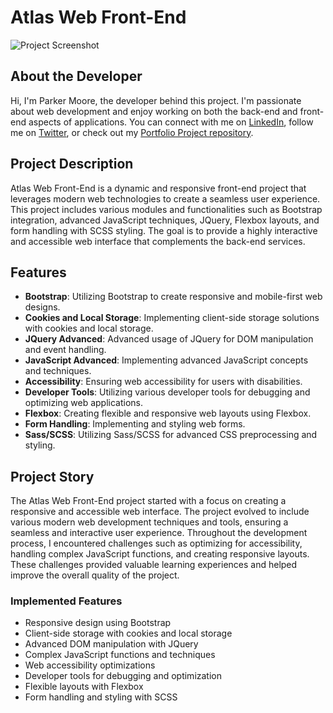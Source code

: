 # Atlas Web Front-End

![Project Screenshot](link-to-screenshot.png)

## About the Developer

Hi, I'm Parker Moore, the developer behind this project. I'm passionate about web development and enjoy working on both the back-end and front-end aspects of applications. You can connect with me on [LinkedIn](https://www.linkedin.com/in/parker-moore), follow me on [Twitter](https://twitter.com/parker_moore), or check out my [Portfolio Project repository](https://github.com/parker-moore/portfolio).

## Project Description

Atlas Web Front-End is a dynamic and responsive front-end project that leverages modern web technologies to create a seamless user experience. This project includes various modules and functionalities such as Bootstrap integration, advanced JavaScript techniques, JQuery, Flexbox layouts, and form handling with SCSS styling. The goal is to provide a highly interactive and accessible web interface that complements the back-end services.

## Features

* **Bootstrap**: Utilizing Bootstrap to create responsive and mobile-first web designs.
* **Cookies and Local Storage**: Implementing client-side storage solutions with cookies and local storage.
* **JQuery Advanced**: Advanced usage of JQuery for DOM manipulation and event handling.
* **JavaScript Advanced**: Implementing advanced JavaScript concepts and techniques.
* **Accessibility**: Ensuring web accessibility for users with disabilities.
* **Developer Tools**: Utilizing various developer tools for debugging and optimizing web applications.
* **Flexbox**: Creating flexible and responsive web layouts using Flexbox.
* **Form Handling**: Implementing and styling web forms.
* **Sass/SCSS**: Utilizing Sass/SCSS for advanced CSS preprocessing and styling.

## Project Story

The Atlas Web Front-End project started with a focus on creating a responsive and accessible web interface. The project evolved to include various modern web development techniques and tools, ensuring a seamless and interactive user experience. Throughout the development process, I encountered challenges such as optimizing for accessibility, handling complex JavaScript functions, and creating responsive layouts. These challenges provided valuable learning experiences and helped improve the overall quality of the project.

### Implemented Features

* Responsive design using Bootstrap
* Client-side storage with cookies and local storage
* Advanced DOM manipulation with JQuery
* Complex JavaScript functions and techniques
* Web accessibility optimizations
* Developer tools for debugging and optimization
* Flexible layouts with Flexbox
* Form handling and styling with SCSS
